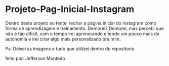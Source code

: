 # Projeto-Pag-Inicial-Instagram

Dentro deste projeto eu tentei recriar a página inicial do instagram como forma de aprendizagem e treinamento. Demorei? Demorei, mas percebi que não é tão difícil,
com o tempo irei aprimorando e tendo um pouco mais de autonomia e irei criar algo mais personalizado pra mim.

Ps: Deixei as imagens e tudo que utilizei dentro do reposítorio.

feito por: Jefferson Monteiro
